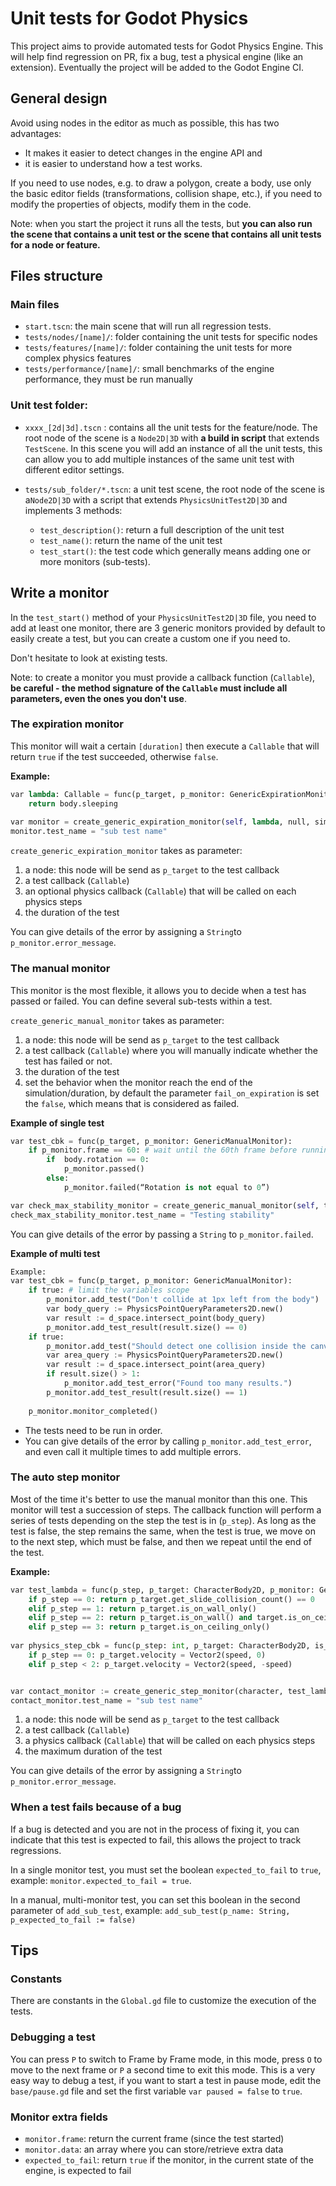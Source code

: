 # Unit tests for Godot Physics

This project aims to provide automated tests for Godot Physics Engine. This will help find regression on PR, fix a bug, test a physical engine (like an extension). Eventually the project will be added to the Godot Engine CI.

## General design

Avoid using nodes in the editor as much as possible, this has two advantages:

- It makes it easier to detect changes in the engine API and
- it is easier to understand how a test works.

If you need to use nodes, e.g. to draw a polygon, create a body, use only the basic editor fields (transformations, collision shape, etc.), if you need to modify the properties of objects, modify them in the code.

Note: when you start the project it runs all the tests, but **you can also run the scene that contains a unit test or the scene that contains all unit tests for a node or feature.**

## Files structure

### Main files

- `start.tscn`: the main scene that will run all regression tests.
- `tests/nodes/[name]/`: folder containing the unit tests for specific nodes
- `tests/features/[name]/`: folder containing the unit tests for more complex physics features
- `tests/performance/[name]/`: small benchmarks of the engine performance, they must be run manually

### Unit test folder:

- `xxxx_[2d|3d].tscn` : contains all the unit tests for the feature/node. The root node of the scene is a `Node2D|3D`  with **a build in script** that extends `TestScene`. In this scene you will add an instance of all the unit tests, this can allow you to add multiple instances of the same unit test with different editor settings.
- `tests/sub_folder/*.tscn`: a unit test scene, the root node of the scene is a`Node2D|3D` with a script that extends `PhysicsUnitTest2D|3D` and implements 3 methods:

  - `test_description()`: return a full description of the unit test
  - `test_name()`: return the name of the unit test
  - `test_start()`: the test code which generally means adding one or more monitors (sub-tests).
  
## Write a monitor

In the `test_start()` method of your `PhysicsUnitTest2D|3D` file, you need to add at least one monitor, there are 3 generic monitors provided by default to easily create a test, but you can create a custom one if you need to.

Don't hesitate to look at existing tests.

Note: to create a monitor you must provide a callback function (`Callable`), **be careful - the method signature of the `Callable` must include all parameters, even the ones you don't use**.

### The expiration monitor

This monitor will wait a certain `[duration]` then execute a `Callable` that will return `true` if the test succeeded, otherwise `false`.

**Example:**

```python
var lambda: Callable = func(p_target, p_monitor: GenericExpirationMonitor):
	return body.sleeping
 
var monitor = create_generic_expiration_monitor(self, lambda, null, simulation_duration)
monitor.test_name = "sub test name"
```

`create_generic_expiration_monitor` takes as parameter:

1. a node: this node will be send as `p_target` to the test callback
2. a test callback (`Callable`)
3. an optional physics callback (`Callable`) that will be called on each physics steps
4. the duration of the test

You can give details of the error by assigning a `String`to `p_monitor.error_message`.

### The manual monitor

This monitor is the most flexible, it allows you to decide when a test has passed or failed. You can define several sub-tests within a test.

`create_generic_manual_monitor` takes as parameter:

1. a node: this node will be send as `p_target` to the test callback
2. a test callback (`Callable`) where you will manually indicate whether the test has failed or not.
3. the duration of the test
4. set the behavior when the monitor reach the end of the simulation/duration, by default the parameter `fail_on_expiration` is set the `false`, which means that is considered as failed.

**Example of single test**

```python
var test_cbk = func(p_target, p_monitor: GenericManualMonitor):
	if p_monitor.frame == 60: # wait until the 60th frame before running the test.
		if  body.rotation == 0:
			p_monitor.passed()
   		else:
			p_monitor.failed(“Rotation is not equal to 0”)

var check_max_stability_monitor = create_generic_manual_monitor(self, test_cbk, simulation_duration)
check_max_stability_monitor.test_name = "Testing stability"
```

You can give details of the error by passing a `String` to `p_monitor.failed`.

**Example of multi test**

```python
Example:
var test_cbk = func(p_target, p_monitor: GenericManualMonitor):
	if true: # limit the variables scope
		p_monitor.add_test("Don't collide at 1px left from the body")
		var body_query := PhysicsPointQueryParameters2D.new()
		var result := d_space.intersect_point(body_query)
		p_monitor.add_test_result(result.size() == 0)
	if true:
		p_monitor.add_test("Should detect one collision inside the canvas")
		var area_query := PhysicsPointQueryParameters2D.new()
		var result := d_space.intersect_point(area_query)
		if result.size() > 1:
			p_monitor.add_test_error("Found too many results.")
		p_monitor.add_test_result(result.size() == 1)
		
	p_monitor.monitor_completed()
```


- The tests need to be run in order.
- You can give details of the error by calling `p_monitor.add_test_error`, and even call it multiple times to add multiple errors.

### The auto step monitor

Most of the time it's better to use the manual monitor than this one. This monitor will test a succession of steps. The callback function will perform a series of tests depending on the step the test is in (`p_step`). As long as the test is false, the step remains the same, when the test is true, we move on to the next step, which must be false, and then we repeat until the end of the test.

**Example:**

```python
var test_lambda = func(p_step, p_target: CharacterBody2D, p_monitor: GenericStepMonitor):
	if p_step == 0: return p_target.get_slide_collision_count() == 0
	elif p_step == 1: return p_target.is_on_wall_only()
	elif p_step == 2: return p_target.is_on_wall() and target.is_on_ceiling()
	elif p_step == 3: return p_target.is_on_ceiling_only()
	
var physics_step_cbk = func(p_step: int, p_target: CharacterBody2D, is_transition: bool, p_monitor: GenericStepMonitor):
	if p_step == 0: p_target.velocity = Vector2(speed, 0) 
	elif p_step < 2: p_target.velocity = Vector2(speed, -speed)


var contact_monitor := create_generic_step_monitor(character, test_lambda, physics_step_cbk, simulation_duration)
contact_monitor.test_name = "sub test name"
```

1. a node: this node will be send as `p_target` to the test callback
2. a test callback (`Callable`)
3. a physics callback (`Callable`) that will be called on each physics steps
4. the maximum duration of the test

You can give details of the error by assigning a `String`to `p_monitor.error_message`.

### When a test fails because of a bug

If a bug is detected and you are not in the process of fixing it, you can indicate that this test is expected to fail, this allows the project to track regressions.

In a single monitor test, you must set the boolean `expected_to_fail` to `true`, example: `monitor.expected_to_fail = true`.

In a manual, multi-monitor test, you can set this boolean in the second parameter of `add_sub_test`, example: `add_sub_test(p_name: String, p_expected_to_fail := false)`


## Tips

### Constants

There are constants in the `Global.gd` file to customize the execution of the tests.
### Debugging a test

You can press `P` to switch to Frame by Frame mode, in this mode, press `O` to move to the next frame or `P` a second time to exit this mode. This is a very easy way to debug a test, if you want to start a test in pause mode, edit the `base/pause.gd` file and set the first variable `var paused = false` to `true`. 

### Monitor extra fields

  - `monitor.frame`: return the current frame (since the test started)
  - `monitor.data`: an array where you can store/retrieve extra data
  - `expected_to_fail`: return `true` if the monitor, in the current state of the engine, is expected to fail
